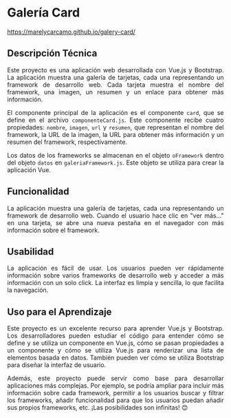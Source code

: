 # Galería Card

https://marelycarcamo.github.io/galery-card/

## Descripción Técnica

<p align="justify">Este proyecto es una aplicación web desarrollada con Vue.js y Bootstrap. La aplicación muestra una galería de tarjetas, cada una representando un framework de desarrollo web. Cada tarjeta muestra el nombre del framework, una imagen, un resumen y un enlace para obtener más información.</p>

<p align="justify">El componente principal de la aplicación es el componente <code>card</code>, que se define en el archivo <code>componenteCard.js</code>. Este componente recibe cuatro propiedades: <code>nombre</code>, <code>imagen</code>, <code>url</code> y <code>resumen</code>, que representan el nombre del framework, la URL de la imagen, la URL para obtener más información y un resumen del framework, respectivamente.</p>

<p align="justify">Los datos de los frameworks se almacenan en el objeto <code>oFramework</code> dentro del objeto <code>datos</code> en <code>galeriaFramework.js</code>. Este objeto se utiliza para crear la aplicación Vue.</p>

## Funcionalidad

<p align="justify">La aplicación muestra una galería de tarjetas, cada una representando un framework de desarrollo web. Cuando el usuario hace clic en "ver más..." en una tarjeta, se abre una nueva pestaña en el navegador con más información sobre el framework.</p>

## Usabilidad

<p align="justify">La aplicación es fácil de usar. Los usuarios pueden ver rápidamente información sobre varios frameworks de desarrollo web y acceder a más información con un solo click. La interfaz es limpia y sencilla, lo que facilita la navegación.</p>

## Uso para el Aprendizaje

<p align="justify">Este proyecto es un excelente recurso para aprender Vue.js y Bootstrap. Los desarrolladores pueden estudiar el código para entender cómo se define y se utiliza un componente en Vue.js, cómo se pasan propiedades a un componente y cómo se utiliza Vue.js para renderizar una lista de elementos basada en datos. También pueden ver cómo se utiliza Bootstrap para diseñar la interfaz de usuario.</p>

<p align="justify">Además, este proyecto puede servir como base para desarrollar aplicaciones más complejas. Por ejemplo, se podría ampliar para incluir más información sobre cada framework, permitir a los usuarios buscar y filtrar los frameworks, añadir funcionalidad para que los usuarios puedan añadir sus propios frameworks, etc. ¡Las posibilidades son infinitas! 😊</p>
